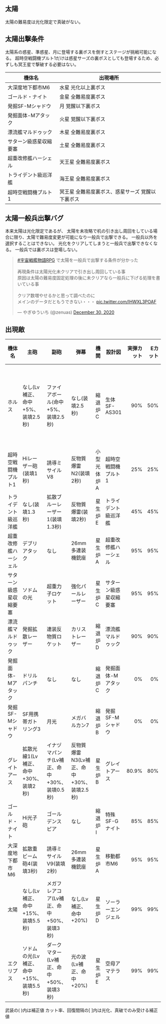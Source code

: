 ## 太陽

太陽の難易度は光化限定で真破がない。


## 太陽出撃条件

太陽系の惑星、準惑星、月に登場する裏ボスを倒すとステージが挑戦可能になる。
超時空戦闘機プルト1だけは惑星サーズの裏ボスとしても登場するため、必ずしも冥王星で撃破する必要はない。

| 機体名                 | 出現場所                                         |
|------------------------|--------------------------------------------------|
| 大深度地下都市M6       | 水星 光化以上裏ボス                              |
| ゴールド・ナイト       | 金星 全難易度裏ボス                              |
| 発掘SF-Mシャドウ       | 月 覚醒以下裏ボス                                |
| 発掘面体-Mアタック     | 火星 覚醒以下裏ボス                              |
| 漂流艦マルドゥック     | 木星 全難易度裏ボス                              |
| サターン級惑星収縮要塞 | 土星 全難易度裏ボス                              |
| 超重改修艦ハーシェル   | 天王星 全難易度裏ボス                            |
| トライデント級巡洋艦   | 海王星 全難易度裏ボス                            |
| 超時空戦闘機プルト1    | 冥王星 全難易度裏ボス、惑星サーズ 覚醒以下裏ボス |


## 太陽一般兵出撃バグ

本来太陽は光化限定であるが、
太陽を未攻略で机の引き出し周回をしている場合に限り、太陽で難易度変更が可能になり一般兵で出撃できる。
一般兵以外を選択することはできない。
光化をクリアしてしまうと一般兵で出撃できなくなる。
一般兵では裏ボスは登場しない。

<blockquote class="twitter-tweet"><p lang="ja" dir="ltr"><a href="https://twitter.com/hashtag/%E5%AE%87%E5%AE%99%E6%88%A6%E8%89%A6%E7%89%A9%E8%AA%9ERPG?src=hash&amp;ref_src=twsrc%5Etfw">#宇宙戦艦物語RPG</a> で太陽を一般兵で出撃する条件が分かった<br><br>再現条件は太陽光化未クリアで引き出し周回している事<br>原因は太陽の難易度固定処理の後に未クリアなら一般兵に下げる処理を書いている事<br><br>クリア数増やせるかと思って調べたのに<br>メインのデータだともうできない・・・ <a href="https://t.co/IHWXL3POAF">pic.twitter.com/IHWXL3POAF</a></p>&mdash; やぎゆういち (@zenuas) <a href="https://twitter.com/zenuas/status/1344283472282570753?ref_src=twsrc%5Etfw">December 30, 2020</a></blockquote> <script async src="https://platform.twitter.com/widgets.js" charset="utf-8"></script>


## 出現敵

<ul class="enemies-list"></ul>

| 機体名                 | 主砲                                    | 副砲                                        | 弾幕                                      | 機関        | 設計図                 | 実弾カット | Eカット | 爆風カット | 回避率 | 爆風回避率 | 回復間隔 | 登場ステージ                      |
|------------------------|-----------------------------------------|---------------------------------------------|-------------------------------------------|-------------|------------------------|-----------:|--------:|-----------:|-------:|-----------:|---------:|-----------------------------------|
| ホルス                 | なし(Lv補正、命中+5%、装填2.5秒)        | ファイアボール(命中+5%、装填2.5秒)          | なし(装填2.5秒)                           | 縮退炉C     | 生体SF-AS301           |        90% |     50% |      90.9% |     0% |         0% |     12秒 | 1、2、3、4、5、6、7、8、9、10、11 |
| 超時空戦闘機プルト1    | Hiレーザー砲(装填1秒)                   | 誘導ミサイルV8                              | 反物質爆雷N2(装填2秒)                     | 小型光体炉A | 超時空戦闘機プルト1    |        25% |     25% |        99% |    99% |         0% |   1200秒 | 1ボス                             |
| トライデント級巡洋艦   | なし(装填1.3秒)                         | 拡散ブルーレーザー1(装填1.3秒)              | 反物質爆雷(装填2秒)                       | 星生炉E     | トライデント級巡洋艦   |        45% |     45% |        60% |    85% |         0% |     なし | 2ボス                             |
| 超重改修艦ハーシェル   | デブリアタック                          | なし                                        | 26mm多連装機銃座                          | 星生炉A     | 超重改修艦ハーシェル   |        95% |     95% |         0% |     0% |         0% |      1秒 | 3ボス                             |
| サターン級惑星収縮要塞 | ソドムの光                              | 超重力子ロケット                            | 強化パールレーザー                        | 星生炉C     | サターン級惑星収縮要塞 |        95% |     95% |         0% |     0% |         0% |     なし | 4ボス                             |
| 漂流艦マルドゥック     | 発掘拡散レーザー                        | 連装反物質ロケット                          | カリストレーザー                          | 縮退炉D     | 漂流艦マルドゥック     |        90% |     90% |         0% |     0% |         0% |     なし | 5ボス                             |
| 発掘面体-Mアタック     | ドリルパンチ                            | なし                                        | なし                                      | 縮退炉C     | 発掘面体-Mアタック     |         0% |      0% |         0% |    80% |         0% |     なし | 6ボス                             |
| 発掘SF-Mシャドウ       | SF用携帯ガトリング3                     | 月光                                        | メガバルカン7                             | 縮退炉B     | 発掘SF-Mシャドウ       |         0% |      0% |         0% |    80% |         0% |     なし | 7ボス                             |
| グレイトアース         | 拡散光線1(Lv補正、命中+30%、装填2秒)    | イナヅマパンチ(Lv補正、命中+30%、装填0.5秒) | 反物質爆雷N3(Lv補正、命中+30%、装填2.5秒) | 星生炉B     | グレイトアース         |      80.9% |     80% |      80.9% |    75% |        75% |     10秒 | 8ボス                             |
| ゴールド・ナイト       | Hi光子砲                                | ゴールデンスピア                            | なし                                      | 縮退炉I     | 特殊SF-Gナイト         |        85% |     85% |         0% |    90% |        20% |     なし | 9ボス                             |
| 大深度地下都市M6       | 拡散重ビーム砲4(装填3秒)                | 誘導ミサイルV9(装填2秒)                     | 26mm多連装機銃座                          | 星生炉A     | 移動都市M6             |        95% |     95% |        95% |     0% |         0% |    800秒 | 10ボス                            |
| 太陽                   | なし(Lv補正、命中+15%、装填5.5秒)       | メガフレアコア(Lv補正、命中+50%、装填3秒)   | なし(Lv補正、命中+20%)                    | 星生炉D     | ソーラーエンジェル     |        99% |     99% |        99% |     0% |         0% |      1秒 | 11ボス                            |
| エクリプス             | ソドムの光(Lv補正、命中+15%、装填5.5秒) | ダークマター(Lv補正、命中+50%、装填3秒)     | 光の波(Lv補正、命中+20%)                  | 星生炉E     | 空母アマテラス         |        99% |     99% |        99% |     0% |         0% |      1秒 | 11裏ボス(光化以上)                |

武装の( )内は補正値
カット率、回復間隔の[ ]内は光化、真破でのみ受ける補正値
